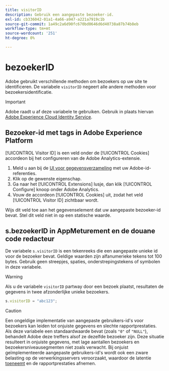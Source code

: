 ```yaml
---
title: visitorID
description: Gebruik een aangepaste bezoeker-id.
exl-id: cb336042-01a1-4a66-a947-a221a7919c1b
source-git-commit: 1a49c2a6d90fc670bd0646d6d40738a87b74b8eb
workflow-type: tm+mt
source-wordcount: '251'
ht-degree: 0%

---
```


# bezoekerID

Adobe gebruikt verschillende methoden om bezoekers op uw site te identificeren. De variabele `visitorID` negeert alle andere methoden voor bezoekersidentificatie.

>[!IMPORTANT]
>
>Adobe raadt u af deze variabele te gebruiken. Gebruik in plaats hiervan [Adobe Experience Cloud Identity Service](https://experienceleague.adobe.com/docs/id-service/using/home.html).

## Bezoeker-id met tags in Adobe Experience Platform

[!UICONTROL Visitor ID] is een veld onder de  [!UICONTROL Cookies] accordeon bij het configureren van de Adobe Analytics-extensie.

1. Meld u aan bij de [UI voor gegevensverzameling](https://experience.adobe.com/data-collection) met uw Adobe-id-referenties.
2. Klik op de gewenste eigenschap.
3. Ga naar het [!UICONTROL Extensions] lusje, dan klik [!UICONTROL Configure] knoop onder Adobe Analytics.
4. Vouw de accordeon [!UICONTROL Cookies] uit, zodat het veld [!UICONTROL Visitor ID] zichtbaar wordt.

Wijs dit veld toe aan het gegevenselement dat uw aangepaste bezoeker-id bevat. Stel dit veld niet in op een statische waarde.

## s.bezoekerID in AppMeturement en de douane code redacteur

De variabele `s.visitorID` is een tekenreeks die een aangepaste unieke id voor de bezoeker bevat. Geldige waarden zijn alfanumerieke tekens tot 100 bytes. Gebruik geen streepjes, spaties, onderstrepingstekens of symbolen in deze variabele.

>[!WARNING]
>
>Als u de variabele `visitorID` partway door een bezoek plaatst, resultaten de gegevens in twee afzonderlijke unieke bezoekers.

```js
s.visitorID = "abc123";
```

>[!CAUTION]
>
>Een ongeldige implementatie van aangepaste gebruikers-id&#39;s voor bezoekers kan leiden tot onjuiste gegevens en slechte rapportprestaties. Als deze variabele een standaardwaarde bevat (zoals `"0"` of `"NULL"`), behandelt Adobe deze treffers alsof ze dezelfde bezoeker zijn. Deze situatie resulteert in onjuiste gegevens, met lage aantallen bezoekers en bezoekersniveausegmenten niet zoals verwacht. Bij onjuist geïmplementeerde aangepaste gebruikers-id&#39;s wordt ook een zware belasting op de verwerkingsservers veroorzaakt, waardoor de latentie [toeneemt](/help/technotes/latency.md) en de rapportprestaties afnemen.
